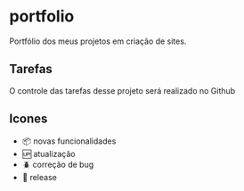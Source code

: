 # portfolio
Portfólio dos meus projetos em criação de sites.

## Tarefas
O controle das tarefas desse projeto será realizado no Github

## Icones
- :package: novas funcionalidades
- :up: atualização
- :beetle: correção de bug
- :checkered_flag: release